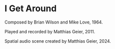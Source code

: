 I Get Around
============

Composed by Brian Wilson and Mike Love, 1964.

Played and recorded by Matthias Geier, 2011.

Spatial audio scene created by Matthias Geier, 2024.

